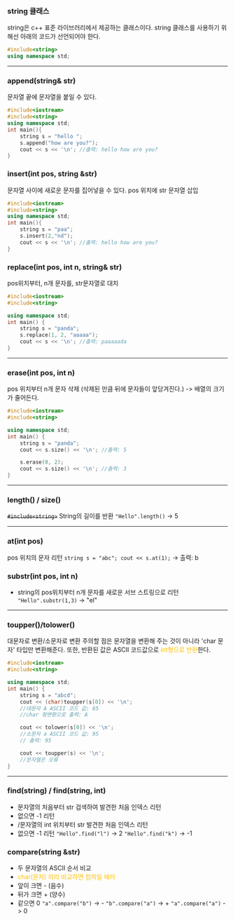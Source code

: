 ### string 클래스
string은 c++ 표준 라이브러리에서 제공하는 클래스이다.
string 클래스를 사용하기 위해선 아래의 코드가 선언되어야 한다.
```cpp
#include<string>
using namespace std;
```

---

### append(string& str)
문자열 끝에 문자열을 붙일 수 있다.
```cpp
#include<iostream>
#include<string>
using namespace std;
int main(){
	string s = "hello ";
	s.append("how are you?");
	cout << s << '\n'; //출력: hello how are you?
}
```

### insert(int pos, string &str)
문자열 사이에 새로운 문자를 집어넣을 수 있다.
pos 위치에 str 문자열 삽입
```cpp
#include<iostream>
#include<string>
using namespace std;
int main(){
	string s = "paa";
	s.insert(2,"nd");
	cout << s << '\n'; //출력: hello how are you?
}
```

### replace(int pos, int n, string& str)
pos위치부터, n개 문자를, str문자열로 대치
```cpp
#include<iostream>
#include<string>

using namespace std;
int main() {
	string s = "panda";
	s.replace(1, 2, "aaaaa");
	cout << s << '\n'; //출력: paaaaada
}
```

---

### erase(int pos, int n)
pos 위치부터 n개 문자 삭제 (삭제된 만큼 뒤에 문자들이 앞당겨진다.)
-> 배열의 크기가 줄어든다.
```cpp
#include<iostream>
#include<string>

using namespace std;
int main() {
	string s = "panda";
	cout << s.size() << '\n'; //출력: 5

	s.erase(0, 2);
	cout << s.size() << '\n'; //출력: 3
}
```

---

### length() / size()
~~`#include<string>`~~
String의 길이를 반환
`"Hello".length()` -> 5

---

### at(int pos)
pos 위치의 문자 리턴
`string s = "abc"; cout << s.at(1);` -> 출력: b

### substr(int pos, int n)
- string의 pos위치부터 n개 문자를 새로운 서브 스트링으로 리턴
`"Hello".substr(1,3)` -> "el"

---

### toupper()/tolower()
대문자로 변환/소문자로 변환
주의할 점은 문자열을 변환해 주는 것이 아니라 'char 문자' 타입만 변환해준다. 또한, 반환된 값은 ASCII 코드값으로 <span style="color:rgb(255, 192, 0)">int형으로 반환</span>한다. 
```cpp
#include<iostream>
#include<string>

using namespace std;
int main() {
	string s = "abcd";
	cout << (char)toupper(s[0]) << '\n'; 
	//대문자 A ASCII 코드 값: 65
	//char 형변환으로 출력: A

	cout << tolower(s[0]) << '\n';
	//소문자 a ASCII 코드 값: 95
	// 출력: 95

	cout << toupper(s) << '\n';
	//문자열은 오류
}
```

---

### find(string) / find(string, int)
- 문자열의 처음부터 str 검색하여 발견한 처음 인덱스 리턴
- 없으면 -1 리턴
- /문자열의 int 위치부터 str 발견한 처음 인덱스 리턴
- 없으면 -1 리턴
`"Hello".find("l")` -> 2
`"Hello".find("k")` -> -1

### compare(string &str)
- 두 문자열의 ASCII 순서 비교
- <span style="color:rgb(255, 192, 0)">char(문자) 끼리 비교하면 컴파일 에러</span>
- 앞이 크면 - (음수)
- 뒤가 크면 + (양수)
- 같으면 0
`"a".compare("b")` -> -
`"b".compare("a")` -> +
`"a".compare("a")` -> 0

